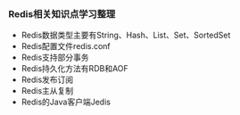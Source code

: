 ### Redis相关知识点学习整理

+ Redis数据类型主要有String、Hash、List、Set、SortedSet
+ Redis配置文件redis.conf
+ Redis支持部分事务
+ Redis持久化方法有RDB和AOF
+ Redis发布订阅
+ Redis主从复制
+ Redis的Java客户端Jedis



